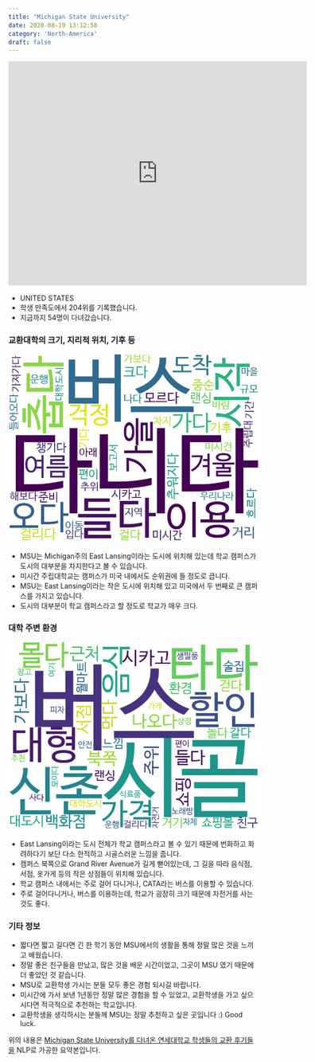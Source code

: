 ```yaml
---
title: "Michigan State University"
date: 2020-08-19 13:12:58
category: 'North-America'
draft: false
---
```


<iframe
width="600"
height="450"
frameborder="0" style="border:0"
src="https://www.google.com/maps/embed/v1/place?key=AIzaSyC9e1AME-pVmWC4hBpFdu5S4dKzyepa3HQ&q=Michigan+State+University&center=42.701848,-84.4821719&zoom=14" allowfullscreen>
</iframe>

* UNITED STATES
* 학생 만족도에서 204위를 기록했습니다.
* 지금까지 54명이 다녀갔습니다. 

### 교환대학의 크기, 지리적 위치, 기후 등

![gen_info-WordCloud](../univ_wordclouds_okt/gen_info/US000107_gen_info_okt.png)

* MSU는 Michigan주의 East Lansing이라는 도시에 위치해 있는데 학교 캠퍼스가 도시의 대부분을 차지한다고 볼 수 있습니다.
* 미시간 주립대학교는 캠퍼스가 미국 내에서도 순위권에 들 정도로 큽니다.
* MSU는 East Lansing이라는 작은 도시에 위치해 있고 미국에서 두 번째로 큰 캠퍼스를 가지고 있습니다.
* 도시의 대부분이 학교 캠퍼스라고 할 정도로 학교가 매우 크다.


### 대학 주변 환경

![env_info-WordCloud](../univ_wordclouds_okt/env_info/US000107_env_info_okt.png)

* East Lansing이라는 도시 전체가 학교 캠퍼스라고 볼 수 있기 때문에 번화하고 화려하다기 보단 다소 한적하고 시골스러운 느낌을 줍니다.
* 캠퍼스 북쪽으로 Grand River Avenue가 길게 뻗어있는데, 그 길을 따라 음식점, 서점, 옷가게 등의 작은 상점들이 위치해 있습니다.
* 학교 캠퍼스 내에서는 주로 걸어 다니거나, CATA라는 버스를 이용할 수 있습니다.
* 주로 걸어다니거나, 버스를 이용하는데, 학교가 굉장히 크기 때문에 자전거를 사는 것도 좋다.


### 기타 정보

* 짧다면 짧고 길다면 긴 한 학기 동안 MSU에서의 생활을 통해 정말 많은 것을 느끼고 배웠습니다.
* 정말 좋은 친구들을 만났고, 많은 것을 배운 시간이었고, 그곳이 MSU 였기 때문에 더 좋았던 것 같습니다.
* MSU로 교환학생 가시는 분들 모두 좋은 경험 되시길 바랍니다.
* 미시간에 가서 보낸 1년동안 정말 많은 경험을 할 수 있었고, 교환학생을 가고 싶으시다면 적극적으로 추천하는 학교입니다.
* 교환학생을 생각하시는 분들께 MSU는 정말 추천하고 싶은 곳입니다 :) Good luck.


위의 내용은 [Michigan State University를 다녀온 연세대학교 학생들의 교환 후기들을](http://oia.yonsei.ac.kr/partner/expReport.asp?ucode=US000107&bgbn=A) NLP로 가공한 요약본입니다. 
